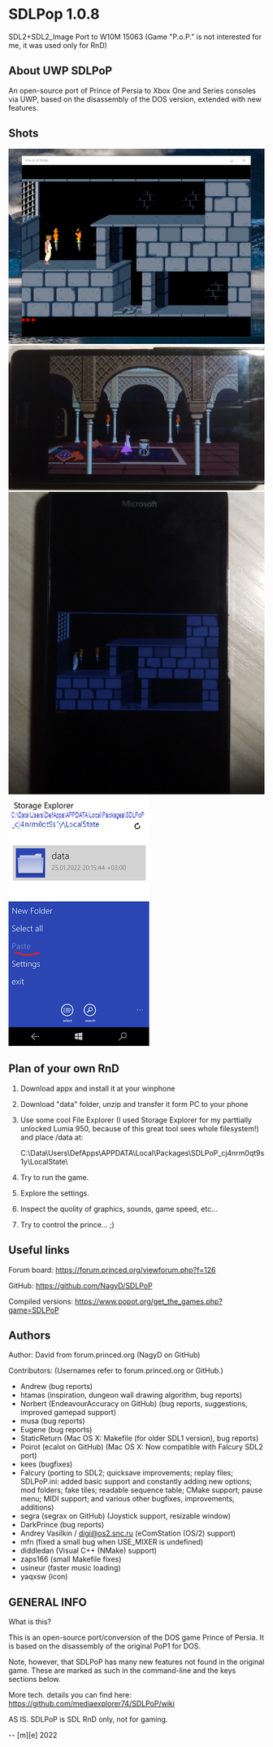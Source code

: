 # SDLPop 1.0.8

SDL2+SDL2_Image Port to W10M 15063 (Game "P.o.P." is not interested for me, it was used only for RnD) 

## About UWP SDLPoP
An open-source port of Prince of Persia to Xbox One and Series consoles via UWP, based on the disassembly of the DOS version, extended with new features.

## Shots
![W10 - PC](Images/shot0.png)
![W10M - Lumia 1](Images/shot1.png)
![W10M -Lumia 2](Images/shot2.png)
![W10M -Lumia 3](Images/shot3.png)

## Plan of your own RnD
1. Download appx and install it at your winphone

2. Download "data" folder, unzip and transfer it form PC to your phone

3. Use some cool File Explorer (I used Storage Explorer for my parttially unlocked Lumia 950, 
   because of this great tool sees whole filesystem!) and place /data at:

   C:\Data\Users\DefApps\APPDATA\Local\Packages\SDLPoP_cj4nrm0qt9s1y\LocalState\

4. Try to run the game.

5. Explore the settings.

6. Inspect the quolity of graphics, sounds, game speed, etc...

7. Try to control the prince... ;)

## Useful links
Forum board: https://forum.princed.org/viewforum.php?f=126

GitHub: https://github.com/NagyD/SDLPoP

Compiled versions: https://www.popot.org/get_the_games.php?game=SDLPoP

## Authors
Author: David from forum.princed.org (NagyD on GitHub)

Contributors: (Usernames refer to forum.princed.org or GitHub.)

- Andrew (bug reports)
- htamas (inspiration, dungeon wall drawing algorithm, bug reports)
- Norbert (EndeavourAccuracy on GitHub) (bug reports, suggestions, improved gamepad support)
- musa (bug reports)
- Eugene (bug reports)
- StaticReturn (Mac OS X: Makefile (for older SDL1 version), bug reports)
- Poirot (ecalot on GitHub) (Mac OS X: Now compatible with Falcury SDL2 port)
- kees (bugfixes)
- Falcury (porting to SDL2; quicksave improvements; replay files; 
SDLPoP.ini: added basic support and constantly adding new options;
mod folders; fake tiles; readable sequence table; CMake support;
pause menu; MIDI support;
and various other bugfixes, improvements, additions)
- segra (segrax on GitHub) (Joystick support, resizable window)
- DarkPrince (bug reports)
- Andrey Vasilkin / digi@os2.snc.ru (eComStation (OS/2) support)
- mfn (fixed a small bug when USE_MIXER is undefined)
- diddledan (Visual C++ (NMake) support)
- zaps166 (small Makefile fixes)
- usineur (faster music loading)
- yaqxsw (icon)

## GENERAL INFO
What is this?

This is an open-source port/conversion of the DOS game Prince of Persia. It is based on the disassembly of the original PoP1 for DOS.

Note, however, that SDLPoP has many new features not found in the original game. 
These are marked as such in the command-line and the keys sections below.

More tech. details you can find here:
https://github.com/mediaexplorer74/SDLPoP/wiki




AS IS. SDLPoP is SDL RnD only, not for gaming. 


-- [m][e] 2022

